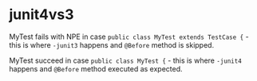 # junit4vs3

MyTest fails with NPE in case `public class MyTest extends TestCase {` - this is where `-junit3` happens and `@Before` method is skipped.

MyTest succeed in case `public class MyTest {` - this is where `-junit4` happens and `@Before` method executed as expected.
